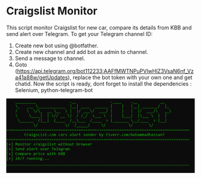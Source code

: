 # Craigslist Monitor
This script monitor Craigslist for new car, compare its details from KBB and send alert over Telegram. 
To get your Telegram channel ID:
1. Create new bot using @botfather.
2. Create new channel and add bot as admin to channel.
3. Send a message to channel.
4. Goto (https://api.telegram.org/bot112233:AAFfMWTNPuPVlwHlZ3VsaN6nf_Vza41a88w/getUpdates), replace the bot token with your own one and get chatid.
Now the script is ready, dont forget to install the dependencies : Selenium, python-telegram-bot

![Alt Text](https://raw.githubusercontent.com/evilgenius786/craigslist_telegram_alert/main/ss.png)
